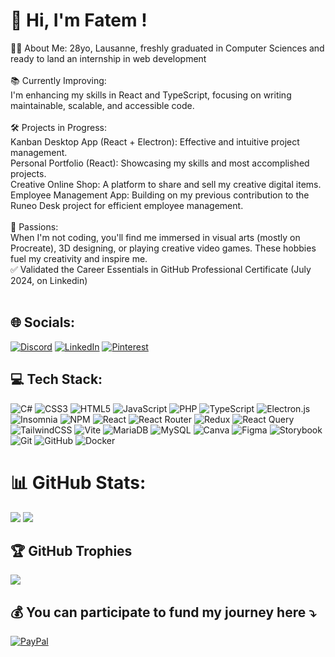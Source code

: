 # 💫 Hi, I'm Fatem !
👩‍💻 About Me: 28yo, Lausanne, freshly graduated in Computer Sciences and ready to land an internship in web development<br><br> 📚 Currently Improving:<br>I'm enhancing my skills in React and TypeScript, focusing on writing maintainable, scalable, and accessible code.<br><br>🛠️ Projects in Progress:<br>Kanban Desktop App (React + Electron): Effective and intuitive project management.<br>Personal Portfolio (React): Showcasing my skills and most accomplished projects.<br>Creative Online Shop: A platform to share and sell my creative digital items.<br>Employee Management App: Building on my previous contribution to the Runeo Desk project for efficient employee management.<br><br>🎨 Passions:<br>When I'm not coding, you'll find me immersed in visual arts (mostly on Procreate), 3D designing, or playing creative video games. These hobbies fuel my creativity and inspire me.<br>
 ✅ Validated the Career Essentials in GitHub Professional Certificate (July 2024, on Linkedin) <br><br>

## 🌐 Socials:
[![Discord](https://img.shields.io/badge/Discord-%237289DA.svg?logo=discord&logoColor=white)](https://discord.gg/fatemzh) [![LinkedIn](https://img.shields.io/badge/LinkedIn-%230077B5.svg?logo=linkedin&logoColor=white)](https://linkedin.com/in/https://www.linkedin.com/in/fatima-abid-91b200196/) [![Pinterest](https://img.shields.io/badge/Pinterest-%23E60023.svg?logo=Pinterest&logoColor=white)](https://pinterest.com/abidfatem) 

## 💻 Tech Stack:
![C#](https://img.shields.io/badge/c%23-%23239120.svg?style=flat&logo=csharp&logoColor=white) ![CSS3](https://img.shields.io/badge/css3-%231572B6.svg?style=flat&logo=css3&logoColor=white) ![HTML5](https://img.shields.io/badge/html5-%23E34F26.svg?style=flat&logo=html5&logoColor=white) ![JavaScript](https://img.shields.io/badge/javascript-%23323330.svg?style=flat&logo=javascript&logoColor=%23F7DF1E) ![PHP](https://img.shields.io/badge/php-%23777BB4.svg?style=flat&logo=php&logoColor=white) ![TypeScript](https://img.shields.io/badge/typescript-%23007ACC.svg?style=flat&logo=typescript&logoColor=white) ![Electron.js](https://img.shields.io/badge/Electron-191970?style=flat&logo=Electron&logoColor=white) ![Insomnia](https://img.shields.io/badge/Insomnia-black?style=flat&logo=insomnia&logoColor=5849BE) ![NPM](https://img.shields.io/badge/NPM-%23CB3837.svg?style=flat&logo=npm&logoColor=white) ![React](https://img.shields.io/badge/react-%2320232a.svg?style=flat&logo=react&logoColor=%2361DAFB) ![React Router](https://img.shields.io/badge/React_Router-CA4245?style=flat&logo=react-router&logoColor=white) ![Redux](https://img.shields.io/badge/redux-%23593d88.svg?style=flat&logo=redux&logoColor=white) ![React Query](https://img.shields.io/badge/-React%20Query-FF4154?style=flat&logo=react%20query&logoColor=white) ![TailwindCSS](https://img.shields.io/badge/tailwindcss-%2338B2AC.svg?style=flat&logo=tailwind-css&logoColor=white) ![Vite](https://img.shields.io/badge/vite-%23646CFF.svg?style=flat&logo=vite&logoColor=white) ![MariaDB](https://img.shields.io/badge/MariaDB-003545?style=flat&logo=mariadb&logoColor=white) ![MySQL](https://img.shields.io/badge/mysql-4479A1.svg?style=flat&logo=mysql&logoColor=white) ![Canva](https://img.shields.io/badge/Canva-%2300C4CC.svg?style=flat&logo=Canva&logoColor=white) ![Figma](https://img.shields.io/badge/figma-%23F24E1E.svg?style=flat&logo=figma&logoColor=white) ![Storybook](https://img.shields.io/badge/-Storybook-FF4785?style=flat&logo=storybook&logoColor=white) ![Git](https://img.shields.io/badge/git-%23F05033.svg?style=flat&logo=git&logoColor=white) ![GitHub](https://img.shields.io/badge/github-%23121011.svg?style=flat&logo=github&logoColor=white) ![Docker](https://img.shields.io/badge/docker-%230db7ed.svg?style=flat&logo=docker&logoColor=white) 

# 📊 GitHub Stats:
![](https://github-readme-stats.vercel.app/api?username=fatemzh&theme=react&hide_border=false&include_all_commits=false&count_private=true)
![](https://github-readme-streak-stats.herokuapp.com/?user=fatemzh&theme=react&hide_border=false)<br/>

## 🏆 GitHub Trophies
![](https://github-profile-trophy.vercel.app/?username=fatemzh&theme=tokyonight&no-frame=true&no-bg=true&margin-w=4)


## 💰 You can participate to fund my journey here ⤵️
[![PayPal](https://img.shields.io/badge/PayPal-00457C?style=for-the-badge&logo=paypal&logoColor=white)](https://paypal.me/https://paypal.me/fatemzh?country.x=CH&locale.x=fr_FR) 

  
<!-- Proudly created with GPRM ( https://gprm.itsvg.in ) -->
